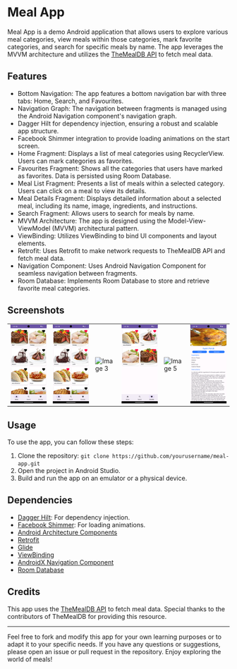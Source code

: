 <h1>Meal App</h1>

<p>Meal App is a demo Android application that allows users to explore various meal categories, view meals within those categories, mark favorite categories, and search for specific meals by name. The app leverages the MVVM architecture and utilizes the <a href="https://www.themealdb.com/api.php">TheMealDB API</a> to fetch meal data.</p>

<h2>Features</h2>
<ul>
    <li>Bottom Navigation: The app features a bottom navigation bar with three tabs: Home, Search, and Favourites.</li>
    <li>Navigation Graph: The navigation between fragments is managed using the Android Navigation component's navigation graph.</li>
    <li>Dagger Hilt for dependency injection, ensuring a robust and scalable app structure.</li>
    <li>Facebook Shimmer integration to provide loading animations on the start screen.</li>
    <li>Home Fragment: Displays a list of meal categories using RecyclerView. Users can mark categories as favorites.</li>
    <li>Favourites Fragment: Shows all the categories that users have marked as favorites. Data is persisted using Room Database.</li>
    <li>Meal List Fragment: Presents a list of meals within a selected category. Users can click on a meal to view its details.</li>
    <li>Meal Details Fragment: Displays detailed information about a selected meal, including its name, image, ingredients, and instructions.</li>
    <li>Search Fragment: Allows users to search for meals by name.</li>
    <li>MVVM Architecture: The app is designed using the Model-View-ViewModel (MVVM) architectural pattern.</li>
    <li>ViewBinding: Utilizes ViewBinding to bind UI components and layout elements.</li>
    <li>Retrofit: Uses Retrofit to make network requests to TheMealDB API and fetch meal data.</li>
    <li>Navigation Component: Uses Android Navigation Component for seamless navigation between fragments.</li>
    <li>Room Database: Implements Room Database to store and retrieve favorite meal categories.</li>
</ul>

<h2>Screenshots</h2>
<table>
  <tr>
    <td><img src="https://github.com/VimalPatel14/Meal-App/blob/master/app/sc1.png" alt="Image 1"></td>
    <td><img src="https://github.com/VimalPatel14/Meal-App/blob/master/app/sc2.png" alt="Image 2"></td>
    <td><img src="https://github.com/VimalPatel14/Meal-App/blob/master/app/sc3.png" alt="Image 3"></td>
    <td><img src="https://github.com/VimalPatel14/Meal-App/blob/master/app/sc4.png" alt="Image 4"></td>
    <td><img src="https://github.com/VimalPatel14/Meal-App/blob/master/app/sc5.png" alt="Image 5"></td>
    <td><img src="https://github.com/VimalPatel14/Meal-App/blob/master/app/sc6.png" alt="Image 6"></td>
  </tr>
</table>

<h2>Usage</h2>
<p>To use the app, you can follow these steps:</p>
<ol>
    <li>Clone the repository: <code>git clone https://github.com/yourusername/meal-app.git</code></li>
    <li>Open the project in Android Studio.</li>
    <li>Build and run the app on an emulator or a physical device.</li>
</ol>

<h2>Dependencies</h2>
<ul>
    <li><a href="https://developer.android.com/training/dependency-injection/hilt-android">Dagger Hilt</a>: For dependency injection.</li>
    <li><a href="https://github.com/facebook/shimmer-android">Facebook Shimmer</a>: For loading animations.</li>
    <li><a href="https://developer.android.com/topic/libraries/architecture">Android Architecture Components</a></li>
    <li><a href="https://square.github.io/retrofit/">Retrofit</a></li>
    <li><a href="https://github.com/bumptech/glide">Glide</a></li>
    <li><a href="https://developer.android.com/topic/libraries/view-binding">ViewBinding</a></li>
    <li><a href="https://developer.android.com/guide/navigation">AndroidX Navigation Component</a></li>
    <li><a href="https://developer.android.com/topic/libraries/architecture/room">Room Database</a></li>
</ul>

<h2>Credits</h2>
<p>This app uses the <a href="https://www.themealdb.com/api.php">TheMealDB API</a> to fetch meal data. Special thanks to the contributors of TheMealDB for providing this resource.</p>

<hr>

<p>Feel free to fork and modify this app for your own learning purposes or to adapt it to your specific needs. If you have any questions or suggestions, please open an issue or pull request in the repository. Enjoy exploring the world of meals!</p>

</body>
</html>
